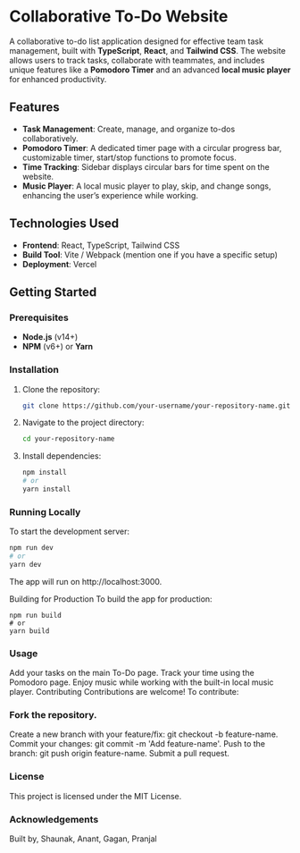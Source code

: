 # Collaborative To-Do Website

A collaborative to-do list application designed for effective team task management, built with **TypeScript**, **React**, and **Tailwind CSS**. The website allows users to track tasks, collaborate with teammates, and includes unique features like a **Pomodoro Timer** and an advanced **local music player** for enhanced productivity.

## Features

- **Task Management**: Create, manage, and organize to-dos collaboratively.
- **Pomodoro Timer**: A dedicated timer page with a circular progress bar, customizable timer, start/stop functions to promote focus.
- **Time Tracking**: Sidebar displays circular bars for time spent on the website.
- **Music Player**: A local music player to play, skip, and change songs, enhancing the user’s experience while working.
  
## Technologies Used

- **Frontend**: React, TypeScript, Tailwind CSS
- **Build Tool**: Vite / Webpack (mention one if you have a specific setup)
- **Deployment**: Vercel

## Getting Started

### Prerequisites

- **Node.js** (v14+)
- **NPM** (v6+) or **Yarn**

### Installation

1. Clone the repository:
    ```bash
    git clone https://github.com/your-username/your-repository-name.git
    ```
2. Navigate to the project directory:
    ```bash
    cd your-repository-name
    ```
3. Install dependencies:
    ```bash
    npm install
    # or
    yarn install
    ```

### Running Locally

To start the development server:
```bash
npm run dev
# or
yarn dev
```
The app will run on http://localhost:3000.

Building for Production
To build the app for production:

```
npm run build
# or
yarn build
```

### Usage
  Add your tasks on the main To-Do page.
  Track your time using the Pomodoro page.
  Enjoy music while working with the built-in local music player.
  Contributing
  Contributions are welcome! To contribute:

### Fork the repository.
  Create a new branch with your feature/fix: git checkout -b feature-name.
  Commit your changes: git commit -m 'Add feature-name'.
  Push to the branch: git push origin feature-name.
  Submit a pull request.
### License
  This project is licensed under the MIT License.

### Acknowledgements
  Built by, Shaunak, Anant, Gagan, Pranjal

